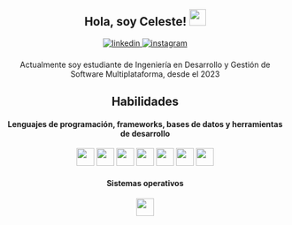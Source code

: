 <div align="center">
<h2> Hola, soy Celeste! <img src="https://github.com/abdoachhoubi/abdoachhoubi/blob/main/gifs/Hi.gif" width="30"></h2>
<a href="https://www.linkedin.com/in/celeste-gonzalez-cruz-06d122004" target="_blank">
<img src=https://img.shields.io/badge/linkedin-%2300acee.svg?color=405DE6&style=for-the-badge&logo=linkedin&logoColor=white alt=linkedin style="margin-bottom: 5px;" />
</a>
<a href=https://www.instagram.com/celeste_cruzzg/" target="_blank">
<img src=https://img.shields.io/badge/instagram-%ff5851db.svg?color=C13584&style=for-the-badge&logo=instagram&logoColor=white alt=instagram style="margin-bottom: 5px;" />
</a>
<br />
<br />
Actualmente soy estudiante de Ingeniería en Desarrollo y Gestión de Software Multiplataforma, desde el 2023
<br />

<h2> Habilidades </h2>
<h4> Lenguajes de programación, frameworks, bases de datos y herramientas de desarrollo </h4>
<img width ='32px' src ='https://upload.wikimedia.org/wikipedia/commons/2/27/PHP-logo.svg'>
<img width ='32px' height = '32px' src ='https://upload.wikimedia.org/wikipedia/commons/6/61/HTML5_logo_and_wordmark.svg'>
<img width ='32px' height = '32px' src ='https://upload.wikimedia.org/wikipedia/commons/d/d5/CSS3_logo_and_wordmark.svg'>
<img width ='32px' height = '32px' src ='https://upload.wikimedia.org/wikipedia/commons/b/b2/Bootstrap_logo.svg'>
<img width ='32px' src ='https://brandslogos.com/wp-content/uploads/images/large/mysql-logo-1.png'>
<img width ='32px' src ='https://www.svgrepo.com/show/303229/microsoft-sql-server-logo.svg'>
<img width ='32px' src ='https://upload.wikimedia.org/wikipedia/commons/3/3f/Git_icon.svg'>
<br />
<h4> Sistemas operativos </h4>
<img width ='32px' src ='https://cdn.worldvectorlogo.com/logos/ubuntu-4.svg'>
